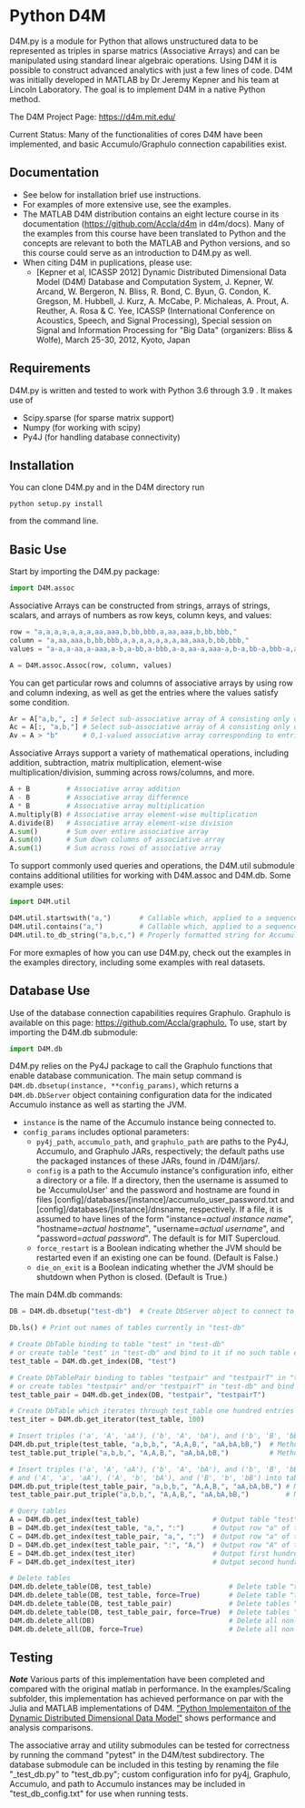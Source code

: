 # Python D4M

D4M.py is a module for Python that allows unstructured data to be represented as triples in sparse matrics (Associative Arrays) and can be manipulated using standard linear algebraic operations.
Using D4M it is possible to construct advanced analytics with just a few lines of code.
D4M was initially developed in MATLAB by Dr Jeremy Kepner and his team at Lincoln Laboratory. 
The goal is to implement D4M in a native Python method.

The D4M Project Page: <https://d4m.mit.edu/>

Current Status: Many of the functionalities of cores D4M have been implemented, and basic Accumulo/Graphulo connection capabilities exist.

## Documentation

- See below for installation brief use instructions.
- For examples of more extensive use, see the examples.
- The MATLAB D4M distribution contains an eight lecture course in its documentation (<https://github.com/Accla/d4m> in d4m/docs). Many of the examples from this course have been translated to Python and the concepts are relevant to both the MATLAB and Python versions, and so this course could serve as an introduction to D4M.py as well.
- When citing D4M in puplications, please use:
  - [Kepner et al, ICASSP 2012] Dynamic Distributed Dimensional Data Model (D4M) Database and Computation System, J. Kepner, W. Arcand, W. Bergeron, N. Bliss, R. Bond, C. Byun, G. Condon, K. Gregson, M. Hubbell, J. Kurz, A. McCabe, P. Michaleas, A. Prout, A. Reuther, A. Rosa & C. Yee, ICASSP (International Conference on Acoustics, Speech, and Signal Processing), Special session on Signal and Information Processing for "Big Data" (organizers: Bliss & Wolfe), March 25-30, 2012, Kyoto, Japan
  
## Requirements

D4M.py is written and tested to work with Python 3.6 through 3.9 . It makes use of
- Scipy.sparse (for sparse matrix support)
- Numpy (for working with scipy)
- Py4J (for handling database connectivity)

## Installation

You can clone D4M.py and in the D4M directory run 
```
python setup.py install
```
from the command line.

## Basic Use

Start by importing the D4M.py package:
```python
import D4M.assoc
```

Associative Arrays can be constructed from strings, arrays of strings, scalars, and arrays of numbers as row keys, column keys, and values:
```python
row = "a,a,a,a,a,a,a,aa,aaa,b,bb,bbb,a,aa,aaa,b,bb,bbb,"
column = "a,aa,aaa,b,bb,bbb,a,a,a,a,a,a,a,aa,aaa,b,bb,bbb,"
values = "a-a,a-aa,a-aaa,a-b,a-bb,a-bbb,a-a,aa-a,aaa-a,b-a,bb-a,bbb-a,a-a,aa-aa,aaa-aaa,b-b,bb-bb,bbb-bbb,"

A = D4M.assoc.Assoc(row, column, values)
```

You can get particular rows and columns of associative arrays by using row and column indexing, as well as get the entries where the values satisfy some condition.
```python
Ar = A["a,b,", :] # Select sub-associative array of A consisting only of rows "a" and "b"
Ac = A[:, "a,b,"] # Select sub-associative array of A consisting only of columns 'a' and "b"
Av = A > "b"      # 0,1-valued associative array corresponding to entries of A with value > "b"
```

Associative Arrays support a variety of mathematical operations, including addition, subtraction, matrix multiplication, element-wise multiplication/division, summing across rows/columns, and more.
```python
A + B         # Associative array addition
A - B         # Associative array difference
A * B         # Associative array multiplication
A.multiply(B) # Associative array element-wise multiplication
A.divide(B)   # Associative array element-wise division
A.sum()       # Sum over entire associative array
A.sum(0)      # Sum down columns of associative array
A.sum(1)      # Sum across rows of associative array
```

To support commonly used queries and operations, the D4M.util submodule contains additional utilities for working with D4M.assoc and D4M.db. Some example uses:
```python
import D4M.util

D4M.util.startswith("a,")       # Callable which, applied to a sequence of strings, returns indices of those starting with "a"
D4M.util.contains("a,")         # Callable which, applied to a sequence of strings, returns indices of those containing "a"
D4M.util.to_db_string("a,b,c,") # Properly formatted string for Accumuldo DB queries
```

For more exmaples of how you can use D4M.py, check out the examples in the examples directory, including some examples with real datasets. 

## Database Use

Use of the database connection capabilities requires Graphulo. Graphulo is available on this page: <https://github.com/Accla/graphulo.> To use, start by importing the D4M.db submodule:
```python
import D4M.db
```

D4M.py relies on the Py4J package to call the Graphulo functions that enable database communication. The main setup command is `D4M.db.dbsetup(instance, **config_params)`, which returns a `D4M.db.DbServer` object containing configuration data for the indicated Accumulo instance as well as starting the JVM. 
- `instance` is the name of the Accumulo instance being connected to.
- `config_params` includes optional parameters:
  - `py4j_path`, `accumulo_path`, and `graphulo_path` are paths to the Py4J, Accumulo, and Graphulo JARs, respectively; the default paths use the packaged instances of these JARs, found in /D4M/jars/. 
  - `config` is a path to the Accumulo instance's configuration info, either a directory or a file. 
    If a directory, then the username is assumed to be 'AccumuloUser' and the password and hostname are found in files [config]/databases/[instance]/accumulo_user_password.txt and [config]/databases/[instance]/dnsname, respectively. 
    If a file, it is assumed to have lines of the form "instance=*actual instance name*", "hostname=*actual hostname*", "username=*actual username*", and "password=*actual password*". The default is for MIT Supercloud.
  - `force_restart` is a Boolean indicating whether the JVM should be restarted even if an existing one can be found. (Default is False.)
  - `die_on_exit` is a Boolean indicating whether the JVM should be shutdown when Python is closed. (Default is True.)

The main D4M.db commands:

```python
DB = D4M.db.dbsetup("test-db")  # Create DbServer object to connect to "test-db" Accumulo instance

Db.ls() # Print out names of tables currently in "test-db"

# Create DbTable binding to table "test" in "test-db" 
# or create table "test" in "test-db" and bind to it if no such table exists
test_table = D4M.db.get_index(DB, "test")   

# Create DbTablePair binding to tables "testpair" and "testpairT" in "test-db"
# or create tables "testpair" and/or "testpairT" in "test-db" and bind to them if no such table(s) exist
test_table_pair = D4M.db.get_index(DB, "testpair", "testpairT")

# Create DbTable which iterates through test_table one hundred entries at a time
test_iter = D4M.db.get_iterator(test_table, 100)

# Insert triples ('a', 'A', 'aA'), ('b', 'A', 'bA'), and ('b', 'B', 'bB') into table "test"
D4M.db.put_triple(test_table, "a,b,b,", "A,A,B,", "aA,bA,bB,")  # Method 1
test_table.put_triple("a,b,b,", "A,A,B,", "aA,bA,bB,")          # Method 2

# Insert triples ('a', 'A', 'aA'), ('b', 'A', 'bA'), and ('b', 'B', 'bB') into table "testpair"
# and ('A', 'a', 'aA'), ('A', 'b', 'bA'), and ('B', 'b', 'bB') into table "testpairT"
D4M.db.put_triple(test_table_pair, "a,b,b,", "A,A,B,", "aA,bA,bB,") # Method 1
test_table_pair.put_triple("a,b,b,", "A,A,B,", "aA,bA,bB,")         # Method 2

# Query tables
A = D4M.db.get_index(test_table)                  # Output table "test" as a D4M.assoc.Assoc
B = D4M.db.get_index(test_table, "a,", ":")       # Output row "a" of table "test" as a D4M.assoc.Assoc
C = D4M.db.get_index(test_table_pair, "a,", ":")  # Output row "a" of table "testpair" as a D4M.assoc.Assoc
D = D4M.db.get_index(test_table_pair, ":", "A,")  # Output row "A" of table "testpairT" as a D4M.assoc.Assoc
E = D4M.db.get_index(test_iter)                   # Output first hundred entries of table "test" as a D4M.assoc.Assoc
F = D4M.db.get_index(test_iter)                   # Output second hundred entries of table "test" as a D4M.assoc.Assoc

# Delete tables
D4M.db.delete_table(DB, test_table)                   # Delete table "test" from "test-db" after confirm
D4M.db.delete_table(DB, test_table, force=True)       # Delete table "test" from "test-db" without confirm
D4M.db.delete_table(DB, test_table_pair)              # Delete tables "testpair", "testpairT" from "test-db" after confirm
D4M.db.delete_table(DB, test_table_pair, force=True)  # Delete tables "testpair", "testpairT" from "test-db" without confirm
D4M.db.delete_all(DB)                                 # Delete all non-default tables from "test-db" after confirm
D4M.db.delete_all(DB, force=True)                     # Delete all non-default tables from "test-db" without confirm
```

## Testing

***Note***
Various parts of this implementation have been completed and compared with the original matlab in performance. In the examples/Scaling subfolder, this implementation has achieved performance on par with the Julia and MATLAB implementations of D4M. ["Python Implementaiton of the Dynamic Distributed Dimensional Data Model"](https://arxiv.org/abs/2209.00602) shows performance and analysis comparisons.

The associative array and utility submodules can be tested for correctness by running the command "pytest" in the D4M/test subdirectory. The database submodule can be included in this testing by renaming the file "\_test_db.py" to "test_db.py"; custom configuration info for py4j, Graphulo, Accumulo, and path to Accumulo instances may be included in "test_db_config.txt" for use when running tests.
